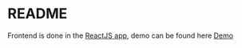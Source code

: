# README

Frontend is done in the [ReactJS app](https://github.com/brucewangsg/link-shortcoder-for-fun-frontend), demo can be found here [Demo](http://snap845.herokuapp.com/) 
